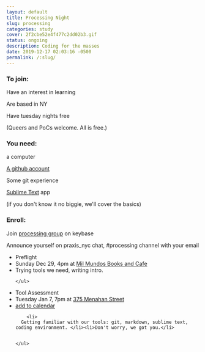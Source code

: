 ```yaml
---
layout: default
title: Processing Night
slug: processing
categories: study
cover: 2f2cbe52e4f477c2dd02b3.gif
status: ongoing
description: Coding for the masses
date: 2019-12-17 02:03:16 -0500
permalink: /:slug/
---
```


<div class="instructions wow">
<section>
  <h3>To join:</h3>


  <p>Have an interest in learning</p>
  <p>Are based in NY </p>
  <p>Have tuesday nights free</p>

<p>(Queers and PoCs welcome. All is free.)</p>

</section>
<section>
  <h3>You need:</h3>


  <p>a computer</p>
  <p><a href="https://github.com/login">A github account</a> </p>
<p>Some git experience</p>
  <p><a href="https://www.sublimetext.com/">Sublime Text</a> app</p>

<p>(if you don't know it no biggie, we'll cover the basics)</p>


</section>
<section>
  <h3>Enroll:</h3>
<p>Join <a href="https://keybase.io/team/praxis_nyc.processing">processing group</a> on keybase</p>
<p>Announce yourself on praxis_nyc chat, #processing channel with your email</p>
</section>
</div>
<div class="reverse">
  <section class="session wow">
    <div class="counter"></div>
    <ul class="syllabus">
      <li class="title">Preflight</li>
      <li class="meeting">Sunday Dec 29, 4pm at <a href="https://www.google.com/maps/search/mil+mundos/" target="_blank">Mil Mundos Books and Cafe</a></li>
      <li>
      Trying tools we need, writing intro.</li>    


    </ul>
  </section>

  <section class="session wow">
    <div class="counter"></div>
    <ul class="syllabus">
      <li class="title">Tool Assessment</li>
      <li class="meeting">Tuesday Jan 7, 7pm at <a href="https://www.google.com/maps?q=375+menahan+street" target="_blank">375 Menahan Street</a></li> 
      <li class="action"> <a
        href="/assets/events/processing-2.ics">add to calendar</a></li>

        <li>
      Getting familiar with our tools: git, markdown, sublime text, coding environment. </li><li>Don't worry, we got you.</li>    


    </ul>
  </section>
</div>
